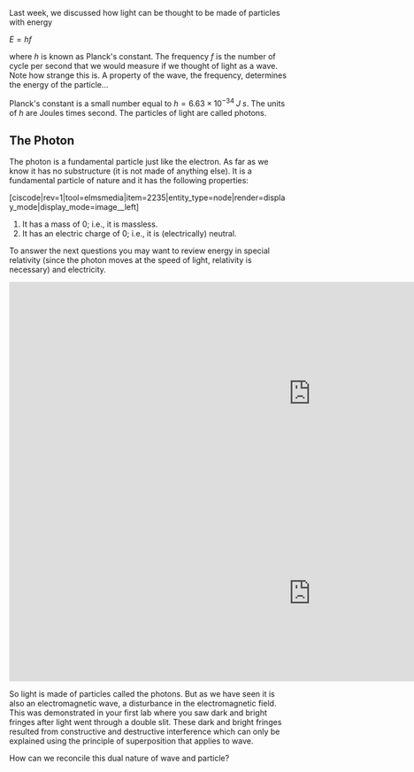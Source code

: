 Last week, we discussed how light can be thought to be made of particles with energy

$E = hf$

where _h_ is known as Planck's constant. The frequency _f_ is the number of cycle per second that we would measure if we thought of light as a wave. Note how strange this is.  A property of the wave, the frequency, determines the energy of the particle...

Planck's constant is a small number equal to $h = 6.63\times 10^{-34}\; J\; s$. The units of _h_ are Joules times second. The particles of light are called photons.

## The Photon

The photon is a fundamental particle just like the electron. As far as we know it has no substructure (it is not made of anything else). It is a fundamental particle of nature and it has the following properties:

[ciscode|rev=1|tool=elmsmedia|item=2235|entity_type=node|render=display_mode|display_mode=image__left]

1. It has a mass of 0; i.e., it is massless.
2. It has an electric charge of 0; i.e., it is (electrically) neutral.

To answer the next questions you may want to review energy in special relativity (since the photon moves at the speed of light, relativity is necessary) and electricity.  

<iframe src="https://h5p.org/h5p/embed/88820" width="1090" height="403" frameborder="0" allowfullscreen="allowfullscreen"></iframe><script src="https://h5p.org/sites/all/modules/h5p/library/js/h5p-resizer.js" charset="UTF-8"></script>
 
<iframe src="https://h5p.org/h5p/embed/88823" width="1090" height="319" frameborder="0" allowfullscreen="allowfullscreen"></iframe><script src="https://h5p.org/sites/all/modules/h5p/library/js/h5p-resizer.js" charset="UTF-8"></script>
 
So light is made of particles called the photons. But as we have seen it is also an electromagnetic wave, a disturbance in the electromagnetic field. This was demonstrated in your first lab where you saw dark and bright fringes after light went through a double slit. These dark and bright fringes resulted from constructive and destructive interference which can only be explained using the principle of superposition that applies to wave. 

How can we reconcile this dual nature of wave and particle?